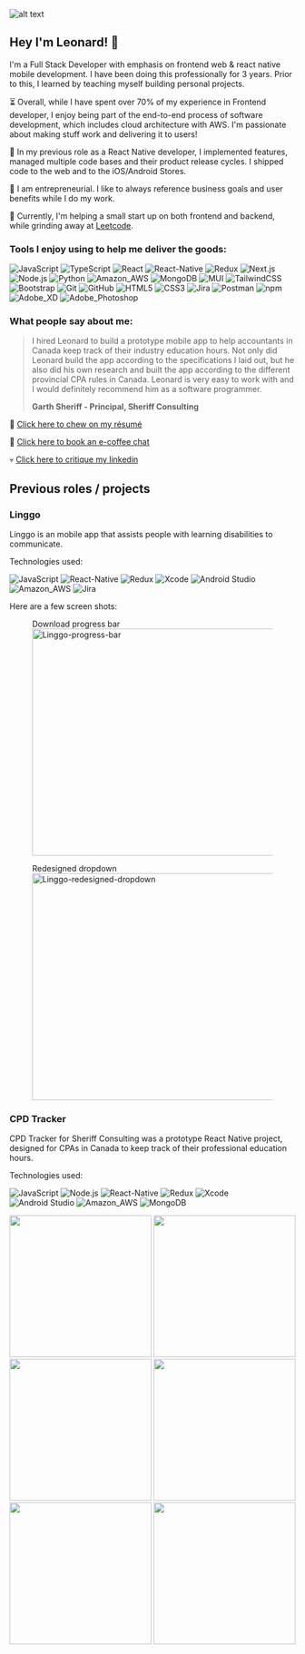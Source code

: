 <!-- reference: https://towardsdatascience.com/build-a-stunning-readme-for-your-github-profile-9b80434fe5d7 -->

![alt text](hero.jpg)

## Hey I'm Leonard! 👋

I'm a Full Stack Developer with emphasis on frontend web & react native mobile development. I have been doing this professionally for 3 years. Prior to this, I learned by teaching myself building personal projects.

⏳ Overall, while I have spent over 70% of my experience in Frontend developer, I enjoy being part of the end-to-end process of software development, which includes cloud architecture with AWS. I'm passionate about making stuff work and delivering it to users!

🚢 In my previous role as a React Native developer, I implemented features, managed multiple code bases and their product release cycles. I shipped code to the web and to the iOS/Android Stores.

🏰 I am entrepreneurial. I like to always reference business goals and user benefits while I do my work.

🐍 Currently, I'm helping a small start up on both frontend and backend, while grinding away at [Leetcode](https://leetcode.com/leonardshen/).

### Tools I enjoy using to help me deliver the goods:

<!-- use https://simpleicons.org/ to find icons and colors -->

![JavaScript](https://img.shields.io/badge/JavaScript-informational?style=flat&logo=javascript&logoColor=white&labelColor=F7DF1E&color=F7DF1E)
![TypeScript](https://img.shields.io/badge/TypeScript-informational?style=flat&logo=typescript&logoColor=white&labelColor=007ACC&color=007ACC)
![React](https://img.shields.io/badge/React-informational?style=flat&logo=react&logoColor=white&labelColor=61DAFB&color=61DAFB)
![React-Native](https://img.shields.io/badge/ReactNative-informational?style=flat&logo=react&logoColor=white&labelColor=61DAFB&color=61DAFB)
![Redux](https://img.shields.io/badge/Redux-informational?style=flat&logo=redux&logoColor=white&labelColor=764ABC&color=764ABC)
![Next.js](https://img.shields.io/badge/Next.js-informational?style=flat&logo=next.js&logoColor=white&labelColor=000000&color=000000)
![Node.js](https://img.shields.io/badge/Node.js-informational?style=flat&logo=node.js&logoColor=white&labelColor=339933&color=339933)
![Python](https://img.shields.io/badge/Python-informational?style=flat&logo=python&logoColor=white&labelColor=3776AB&color=3776AB)
![Amazon_AWS](https://img.shields.io/badge/AWS-informational?style=flat&logo=logo=amazonwebservices&logoColor=white&labelColor=232F3E&color=232F3E)
![MongoDB](https://img.shields.io/badge/MongoDB-informational?style=flat&logo=mongodb&logoColor=white&labelColor=47A248&color=47A248)
![MUI](https://img.shields.io/badge/materialUI-informational?style=flat&logo=mui&logoColor=white&labelColor=#007FFF&color=007FFF)
![TailwindCSS](https://img.shields.io/badge/TailwindCSS-informational?style=flat&logo=TailwindCSS&logoColor=white&labelColor=06B6D4&color=06B6D4)
![Bootstrap](https://img.shields.io/badge/Bootstrap-informational?style=flat&logo=bootstrap&logoColor=white&labelColor=7952B3&color=7952B3)
![Git](https://img.shields.io/badge/Git-informational?style=flat&logo=git&logoColor=white&labelColor=F05032&color=F05032)
![GitHub](https://img.shields.io/badge/GitHub-informational?style=flat&logo=github&logoColor=white&labelColor=181717&color=181717)
![HTML5](https://img.shields.io/badge/HTML5-informational?style=flat&logo=html5&logoColor=white&labelColor=E34F26&color=E34F26)
![CSS3](https://img.shields.io/badge/CSS3-informational?style=flat&logo=css3&logoColor=white&labelColor=1572B6&color=1572B6)
![Jira](https://img.shields.io/badge/Jira-informational?style=flat&logo=jira&logoColor=white&labelColor=0052CC&color=0052CC)
![Postman](https://img.shields.io/badge/Postman-informational?style=flat&logo=postman&logoColor=white&labelColor=FF6C37&color=FF6C37)
![npm](https://img.shields.io/badge/npm-informational?style=flat&logo=npm&logoColor=white&labelColor=CB3837&color=CB3837)
![Adobe_XD](https://img.shields.io/badge/AdobeXD-informational?style=flat&logo=adobexd&logoColor=white&labelColor=FF61F6&color=FF61F6)
![Adobe_Photoshop](https://img.shields.io/badge/Photoshop-informational?style=flat&logo=adobephotoshop&logoColor=white&labelColor=31A8FF&color=31A8FF)

### What people say about me:

> I hired Leonard to build a prototype mobile app to help accountants in Canada keep track of their industry education hours. Not only did Leonard build the app according to the specifications I laid out, but he also did his own research and built the app according to the different provincial CPA rules in Canada. Leonard is very easy to work with and I would definitely recommend him as a software programmer.
>
> **Garth Sheriff - Principal, Sheriff Consulting**
> 
:memo: [Click here to chew on my résumé](leonard_shen_resume_20241117.pdf)

:calendar: [Click here to book an e-coffee chat](https://calendly.com/leonard-shen)

:skull: [Click here to critique my linkedin](https://www.linkedin.com/in/leonard-shen/)


## Previous roles / projects
### Linggo
Linggo is an mobile app that assists people with learning disabilities to communicate. 
>
Technologies used:
>
![JavaScript](https://img.shields.io/badge/JavaScript-informational?style=flat&logo=javascript&logoColor=white&labelColor=F7DF1E&color=F7DF1E)
![React-Native](https://img.shields.io/badge/ReactNative-informational?style=flat&logo=react&logoColor=white&labelColor=61DAFB&color=61DAFB)
![Redux](https://img.shields.io/badge/Redux-informational?style=flat&logo=redux&logoColor=white&labelColor=764ABC&color=764ABC)
![Xcode](https://img.shields.io/badge/Xcode-informational?style=flat&logo=xcode&logoColor=white&labelColor=007ACC&color=007ACC)
![Android Studio](https://img.shields.io/badge/AndroidStudio-informational?style=flat&logo=xcode&logoColor=white&labelColor=3DDC84&color=3DDC84)
![Amazon_AWS](https://img.shields.io/badge/AWS-informational?style=flat&logo=logo=amazonwebservices&logoColor=white&labelColor=232F3E&color=232F3E)
![Jira](https://img.shields.io/badge/Jira-informational?style=flat&logo=jira&logoColor=white&labelColor=0052CC&color=0052CC)

Here are a few screen shots:

<figure>
    <figcaption>Download progress bar</figcaption>
    <img src="linggo-progress-bar.png"
          width="600" height="400"
         alt="Linggo-progress-bar">
</figure>
<figure>
    <figcaption>Redesigned dropdown</figcaption>
    <img src="linggo-redesigned-dropdown.png"
          width="600" height="400"
         alt="Linggo-redesigned-dropdown">
</figure>

### CPD Tracker
CPD Tracker for Sheriff Consulting was a prototype React Native project, designed for CPAs in Canada to keep track of their professional education hours.
>
Technologies used:
>
![JavaScript](https://img.shields.io/badge/JavaScript-informational?style=flat&logo=javascript&logoColor=white&labelColor=F7DF1E&color=F7DF1E)
![Node.js](https://img.shields.io/badge/Node.js-informational?style=flat&logo=node.js&logoColor=white&labelColor=339933&color=339933)
![React-Native](https://img.shields.io/badge/ReactNative-informational?style=flat&logo=react&logoColor=white&labelColor=61DAFB&color=61DAFB)
![Redux](https://img.shields.io/badge/Redux-informational?style=flat&logo=redux&logoColor=white&labelColor=764ABC&color=764ABC)
![Xcode](https://img.shields.io/badge/Xcode-informational?style=flat&logo=xcode&logoColor=white&labelColor=007ACC&color=007ACC)
![Android Studio](https://img.shields.io/badge/AndroidStudio-informational?style=flat&logo=xcode&logoColor=white&labelColor=3DDC84&color=3DDC84)
![Amazon_AWS](https://img.shields.io/badge/AWS-informational?style=flat&logo=logo=amazonwebservices&logoColor=white&labelColor=232F3E&color=232F3E)
![MongoDB](https://img.shields.io/badge/MongoDB-informational?style=flat&logo=mongodb&logoColor=white&labelColor=47A248&color=47A248)

<img src="/images/stats1.png" width="250"> <img src="/images/stats2.png" width="250"> <img src="/images/ver.png" width="250"> <img src="/images/profile.png" width="250"> <img src="/images/timer.png" width="250"> <img src="/images/courses.png" width="250">


